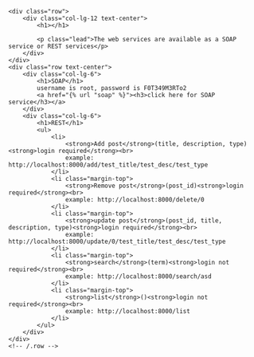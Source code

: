 <div class="container">

    <div class="row">
        <div class="col-lg-12 text-center">
            <h1></h1>

            <p class="lead">The web services are available as a SOAP service or REST services</p>
        </div>
    </div>
    <div class="row text-center">
        <div class="col-lg-6">
            <h1>SOAP</h1>
            username is root, password is F0T349M3RTo2
            <a href="{% url "soap" %}"><h3>click here for SOAP service</h3></a>
        </div>
        <div class="col-lg-6">
            <h1>REST</h1>
            <ul>
                <li>
                    <strong>Add post</strong>(title, description, type)<strong>login required</strong><br>
                    example: http://localhost:8000/add/test_title/test_desc/test_type
                </li>
                <li class="margin-top">
                    <strong>Remove post</strong>(post_id)<strong>login required</strong><br>
                    example: http://localhost:8000/delete/0
                </li>
                <li class="margin-top">
                    <strong>update post</strong>(post_id, title, description, type)<strong>login required</strong><br>
                    example: http://localhost:8000/update/0/test_title/test_desc/test_type
                </li>
                <li class="margin-top">
                    <strong>search</strong>(term)<strong>login not required</strong><br>
                    example: http://localhost:8000/search/asd
                </li>
                <li class="margin-top">
                    <strong>list</strong>()<strong>login not required</strong><br>
                    example: http://localhost:8000/list
                </li>
            </ul>
        </div>
    </div>
    <!-- /.row -->

</div>
